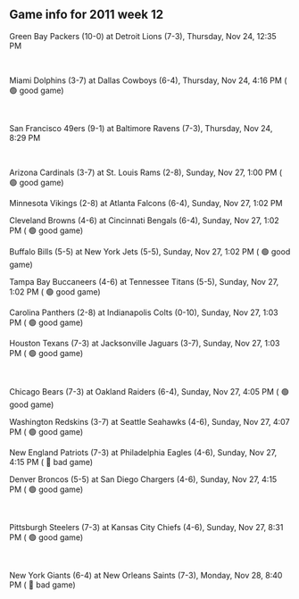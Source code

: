 ## Game info for 2011 week 12
Green Bay Packers (10-0) at Detroit Lions (7-3), Thursday, Nov 24, 12:35 PM


<br/>

Miami Dolphins (3-7) at Dallas Cowboys (6-4), Thursday, Nov 24, 4:16 PM (	:green_circle: good game)


<br/>

San Francisco 49ers (9-1) at Baltimore Ravens (7-3), Thursday, Nov 24, 8:29 PM


<br/>

Arizona Cardinals (3-7) at St. Louis Rams (2-8), Sunday, Nov 27, 1:00 PM (	:green_circle: good game)

Minnesota Vikings (2-8) at Atlanta Falcons (6-4), Sunday, Nov 27, 1:02 PM

Cleveland Browns (4-6) at Cincinnati Bengals (6-4), Sunday, Nov 27, 1:02 PM (	:green_circle: good game)

Buffalo Bills (5-5) at New York Jets (5-5), Sunday, Nov 27, 1:02 PM (	:green_circle: good game)

Tampa Bay Buccaneers (4-6) at Tennessee Titans (5-5), Sunday, Nov 27, 1:02 PM (	:green_circle: good game)

Carolina Panthers (2-8) at Indianapolis Colts (0-10), Sunday, Nov 27, 1:03 PM (	:green_circle: good game)

Houston Texans (7-3) at Jacksonville Jaguars (3-7), Sunday, Nov 27, 1:03 PM (	:green_circle: good game)


<br/>

Chicago Bears (7-3) at Oakland Raiders (6-4), Sunday, Nov 27, 4:05 PM (	:green_circle: good game)

Washington Redskins (3-7) at Seattle Seahawks (4-6), Sunday, Nov 27, 4:07 PM (	:green_circle: good game)

New England Patriots (7-3) at Philadelphia Eagles (4-6), Sunday, Nov 27, 4:15 PM (	:red_circle: bad game)

Denver Broncos (5-5) at San Diego Chargers (4-6), Sunday, Nov 27, 4:15 PM (	:green_circle: good game)


<br/>

Pittsburgh Steelers (7-3) at Kansas City Chiefs (4-6), Sunday, Nov 27, 8:31 PM (	:green_circle: good game)


<br/>

New York Giants (6-4) at New Orleans Saints (7-3), Monday, Nov 28, 8:40 PM (	:red_circle: bad game)

